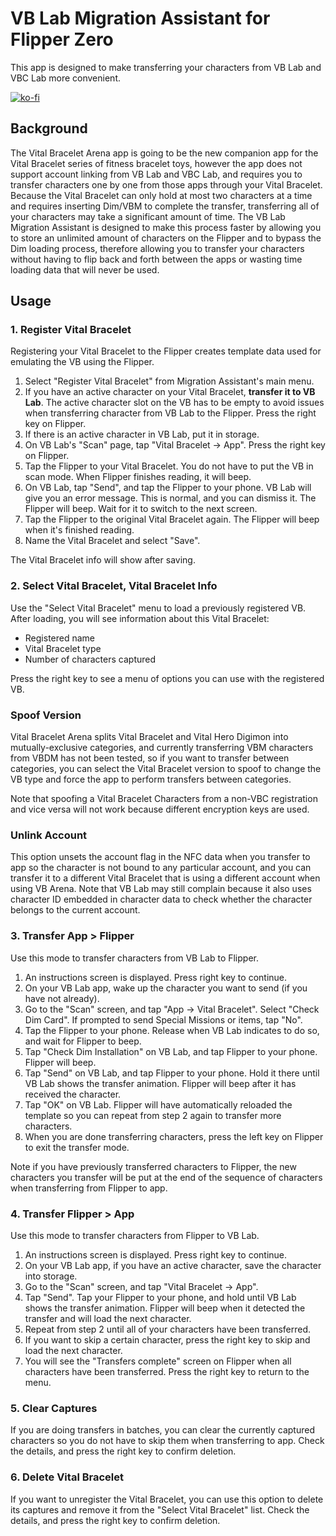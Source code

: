 VB Lab Migration Assistant for Flipper Zero
===========================================

This app is designed to make transferring your characters from VB Lab and VBC
Lab more convenient.

[![ko-fi](https://ko-fi.com/img/githubbutton_sm.svg)](https://ko-fi.com/C0C81P4PX)

Background
----------
The Vital Bracelet Arena app is going to be the new companion app for the Vital
Bracelet series of fitness bracelet toys, however the app does not support
account linking from VB Lab and VBC Lab, and requires you to transfer characters
one by one from those apps through your Vital Bracelet. Because the Vital
Bracelet can only hold at most two characters at a time and requires inserting
Dim/VBM to complete the transfer, transferring all of your characters may take
a significant amount of time. The VB Lab Migration Assistant is designed to make
this process faster by allowing you to store an unlimited amount of characters
on the Flipper and to bypass the Dim loading process, therefore allowing you to
transfer your characters without having to flip back and forth between the apps
or wasting time loading data that will never be used.

Usage
-----

### 1. Register Vital Bracelet

Registering your Vital Bracelet to the Flipper creates template data used for
emulating the VB using the Flipper.

1. Select "Register Vital Bracelet" from Migration Assistant's main menu.
2. If you have an active character on your Vital Bracelet, **transfer it to VB
   Lab**. The active character slot on the VB has to be empty to avoid issues
   when transferring character from VB Lab to the Flipper. Press the right key
   on Flipper.
3. If there is an active character in VB Lab, put it in storage.
4. On VB Lab's "Scan" page, tap "Vital Bracelet -> App". Press the right key on
   Flipper.
5. Tap the Flipper to your Vital Bracelet. You do not have to put the VB in
   scan mode. When Flipper finishes reading, it will beep.
6. On VB Lab, tap "Send", and tap the Flipper to your phone. VB Lab will give
   you an error message. This is normal, and you can dismiss it. The Flipper
   will beep. Wait for it to switch to the next screen.
7. Tap the Flipper to the original Vital Bracelet again. The Flipper will beep
   when it's finished reading.
8. Name the Vital Bracelet and select "Save".

The Vital Bracelet info will show after saving.

### 2. Select Vital Bracelet, Vital Bracelet Info

Use the "Select Vital Bracelet" menu to load a previously registered VB. After
loading, you will see information about this Vital Bracelet:

- Registered name
- Vital Bracelet type
- Number of characters captured

Press the right key to see a menu of options you can use with the registered VB.

### Spoof Version

Vital Bracelet Arena splits Vital Bracelet and Vital Hero Digimon into
mutually-exclusive categories, and currently transferring VBM characters from
VBDM has not been tested, so if you want to transfer between categories, you
can select the Vital Bracelet version to spoof to change the VB type and force
the app to perform transfers between categories.

Note that spoofing a Vital Bracelet Characters from a non-VBC registration and
vice versa will not work because different encryption keys are used.

### Unlink Account

This option unsets the account flag in the NFC data when you transfer to app so
the character is not bound to any particular account, and you can transfer it
to a different Vital Bracelet that is using a different account when using VB
Arena. Note that VB Lab may still complain because it also uses character ID
embedded in character data to check whether the character belongs to the current
account.

### 3. Transfer App > Flipper

Use this mode to transfer characters from VB Lab to Flipper.

1. An instructions screen is displayed. Press right key to continue.
2. On your VB Lab app, wake up the character you want to send (if you have not
   already).
3. Go to the "Scan" screen, and tap "App -> Vital Bracelet". Select "Check Dim
   Card". If prompted to send Special Missions or items, tap "No".
4. Tap the Flipper to your phone. Release when VB Lab indicates to do so, and
   wait for Flipper to beep.
5. Tap "Check Dim Installation" on VB Lab, and tap Flipper to your phone.
   Flipper will beep.
6. Tap "Send" on VB Lab, and tap Flipper to your phone. Hold it there until VB
   Lab shows the transfer animation. Flipper will beep after it has received
   the character.
7. Tap "OK" on VB Lab. Flipper will have automatically reloaded the template so
   you can repeat from step 2 again to transfer more characters.
8. When you are done transferring characters, press the left key on Flipper to
   exit the transfer mode.

Note if you have previously transferred characters to Flipper, the new
characters you transfer will be put at the end of the sequence of characters
when transferring from Flipper to app.

### 4. Transfer Flipper > App

Use this mode to transfer characters from Flipper to VB Lab.

1. An instructions screen is displayed. Press right key to continue.
2. On your VB Lab app, if you have an active character, save the character into
   storage.
3. Go to the "Scan" screen, and tap "Vital Bracelet -> App".
4. Tap "Send". Tap your Flipper to your phone, and hold until VB Lab shows the
   transfer animation. Flipper will beep when it detected the transfer and will
   load the next character.
5. Repeat from step 2 until all of your characters have been transferred.
6. If you want to skip a certain character, press the right key to skip and load
   the next character.
7. You will see the "Transfers complete" screen on Flipper when all characters
   have been transferred. Press the right key to return to the menu.

### 5. Clear Captures

If you are doing transfers in batches, you can clear the currently captured
characters so you do not have to skip them when transferring to app. Check the
details, and press the right key to confirm deletion.

### 6. Delete Vital Bracelet

If you want to unregister the Vital Bracelet, you can use this option to delete
its captures and remove it from the "Select Vital Bracelet" list. Check the
details, and press the right key to confirm deletion.
